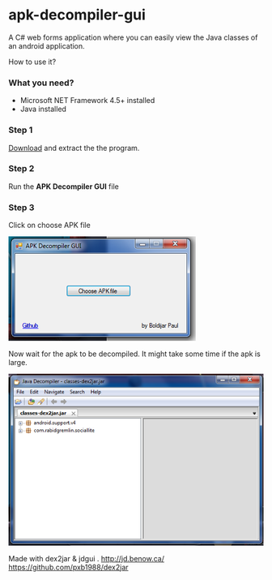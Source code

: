 # apk-decompiler-gui
A C# web forms application where you can easily view the Java classes of an android application.

How to use it?
### What you need?
+ Microsoft NET Framework 4.5+ installed
+ Java installed

### Step 1
[Download](https://github.com/BoldijarPaul/apk-decompiler-gui/blob/master/apk-decompiler-gui-download.zip?raw=true) and extract the the program.

### Step 2
Run the **APK Decompiler GUI** file

### Step 3
Click on choose APK file

![alt text][logo]

Now wait for the apk to be decompiled. It might take some time if the apk is large.


![alt text][logo2]

[logo]: https://raw.githubusercontent.com/BoldijarPaul/apk-decompiler-gui/master/screenshot.PNG "screenshot"
[logo2]: https://raw.githubusercontent.com/BoldijarPaul/apk-decompiler-gui/master/screenshot2.PNG "screenshot2"


Made with dex2jar & jdgui .
http://jd.benow.ca/
https://github.com/pxb1988/dex2jar
